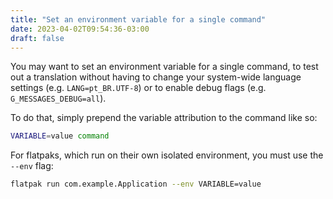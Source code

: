 ```yaml
---
title: "Set an environment variable for a single command"
date: 2023-04-02T09:54:36-03:00
draft: false
---
```


You may want to set an environment variable for a single command, to test out a
translation without having to change your system-wide language settings (e.g.
`LANG=pt_BR.UTF-8`) or to enable debug flags (e.g. `G_MESSAGES_DEBUG=all`).

To do that, simply prepend the variable attribution to the command like so:

```bash
VARIABLE=value command
```

For flatpaks, which run on their own isolated environment, you must use the
`--env` flag:

```bash
flatpak run com.example.Application --env VARIABLE=value
```

